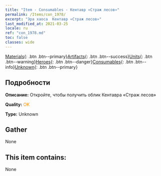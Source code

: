 ```yaml
---
title: "Item - Consumables - Кентавр «Страж лесов»"
permalink: /Items/con_1978/
excerpt: "Эра хаоса  Кентавр «Страж лесов»"
last_modified_at: 2021-03-25
locale: ru
ref: "con_1978.md"
toc: false
classes: wide
---
```

 [Materials](/ru/Items/){: .btn .btn--primary}[Artifacts](/ru/Items/Artifacts/){: .btn .btn--success}[Units](/ru/Items/Units/){: .btn .btn--warning}[Heroes](/ru/Items/Heroes/){: .btn .btn--danger}[Consumables](/ru/Items/Consumables/){: .btn .btn--info}[Unknown](/ru/Items/Unknown/){: .btn .btn--primary}

## Подробности
 **Описание:** Откройте, чтобы получить облик Кентавра «Страж лесов»

 **Quality:** <span style="color: #FF8C00">OK</span>

 **Type:** Unknown

## Gather

  None

## This item contains:

  None

